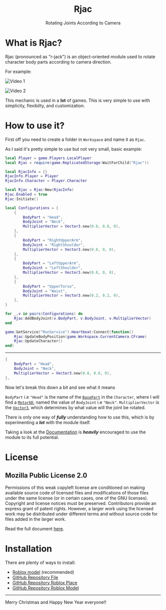# <center> Rjac </center>
<center> Rotating Joints According to Camera </center>

# What is Rjac?

Rjac (pronounced as "r-jack") is an object-oriented module used to rotate character body parts according to camera direction.

For example:

![Video 1](https://i.gyazo.com/67d32a30da5bdbfc2213c5ca99354a1a.gif)

![Video 2](https://i.gyazo.com/c51e27d0a2b4e8774e2e76e66b1ea0eb.gif)

This mechanic is used in a **lot** of games. 
This is very simple to use with simplicity, flexibilty, and customization.

# How to use it?

First off you need to create a folder in `Workspace` and name it as `Rjac`.

As I said it's pretty simple to use but not very small, basic example:

```lua
local Player = game.Players.LocalPlayer
local Rjac = require(game.ReplicatedStorage:WaitForChild("Rjac"))

local RjacInfo = {}
RjacInfo.Player = Player
RjacInfo.Character = Player.Character

local Rjac = Rjac:New(RjacInfo)
Rjac.Enabled = true
Rjac:Initiate()

local Configurations = {
	{
		BodyPart = "Head",
		BodyJoint = "Neck",
		MultiplierVector = Vector3.new(0.8, 0.8, 0),
	},
	{
		BodyPart = "RightUpperArm",
		BodyJoint = "RightShoulder",
		MultiplierVector = Vector3.new(0.8, 0, 0),
	},
	{
		BodyPart = "LeftUpperArm",
		BodyJoint = "LeftShoulder",
		MultiplierVector = Vector3.new(0.8, 0, 0),
	},
	{
		BodyPart = "UpperTorso",
		BodyJoint = "Waist",
		MultiplierVector = Vector3.new(0.2, 0.2, 0),
	},
}

for _,v in pairs(Configurations) do
	Rjac:AddBodyJoint(v.BodyPart, v.BodyJoint, v.MultiplierVector)
end

game:GetService("RunService").Heartbeat:Connect(function()
	Rjac:UpdateBodyPosition(game.Workspace.CurrentCamera.CFrame)
	Rjac:UpdateCharacter()
end)
```

***

```lua
{
	BodyPart = "Head",
	BodyJoint = "Neck",
	MultiplierVector = Vector3.new(0.8, 0.8, 0),
},
```
Now let's break this down a bit and see what it means

`BodyPart` i.e `"Head"` is the name of the [`BasePart`](https://developer.roblox.com/en-us/api-reference/class/BasePart) in the `Character`, where I will find a [`Motor6D`](https://developer.roblox.com/en-us/api-reference/class/Motor6D), named the value of `BodyJoint` i.e `"Neck"`.
`MultiplierVector` is the [`Vector3`](https://developer.roblox.com/en-us/api-reference/datatype/Vector3), which determines by what value will the joint be rotated.

There is only one way of ***fully*** understanding how to use this, which is by experimenting a ***lot*** with the module itself.

Taking a look at the [Documentation](https://github.com/Giant427/Rjac/blob/main/DOCUMENTATION.md) is ***heavily*** encouraged to use the module to its full potential.

# License 
## Mozilla Public License 2.0
Permissions of this weak copyleft license are conditioned on making available source code of licensed files and modifications of those files under the same license (or in certain cases, one of the GNU licenses). Copyright and license notices must be preserved. Contributors provide an express grant of patent rights. However, a larger work using the licensed work may be distributed under different terms and without source code for files added in the larger work.

Read the full document [here](https://github.com/Giant427/Rjac/blob/main/LICENSE).

# Installation

There are plenty of ways to install:

- [Roblox model](https://www.roblox.com/library/8353530615/Rjac) (recommended)
- [GitHub Repository File](https://github.com/Giant427/Rjac/blob/main/Rjac.lua)
- [GitHub Repository Roblox Place](https://github.com/Giant427/Rjac/blob/main/Rjac.rbxl)
- [GitHub Repository Roblox Model](https://github.com/Giant427/Rjac/blob/main/Rjac.rbxm)

*** 

Merry Christmas and Happy New Year everyone!!